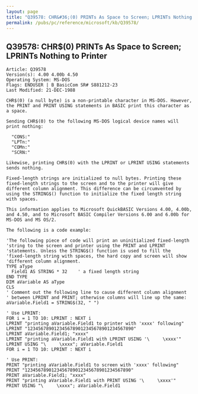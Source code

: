 ```yaml
---
layout: page
title: "Q39578: CHR&#36;(0) PRINTs As Space to Screen; LPRINTs Nothing to Printer"
permalink: /pubs/pc/reference/microsoft/kb/Q39578/
---
```


## Q39578: CHR&#36;(0) PRINTs As Space to Screen; LPRINTs Nothing to Printer

	Article: Q39578
	Version(s): 4.00 4.00b 4.50
	Operating System: MS-DOS
	Flags: ENDUSER | B_BasicCom SR# S881212-23
	Last Modified: 21-DEC-1988
	
	CHR$(0) (a null byte) is a non-printable character in MS-DOS. However,
	the PRINT and PRINT USING statements in BASIC print this character as
	a space.
	
	Sending CHR$(0) to the following MS-DOS logical device names will
	print nothing:
	
	  "CONS:"
	  "LPTn:"
	  "COMn:"
	  "SCRN:"
	
	Likewise, printing CHR$(0) with the LPRINT or LPRINT USING statements
	sends nothing.
	
	Fixed-length strings are initialized to null bytes. Printing these
	fixed-length strings to the screen and to the printer will give
	different column alignment. This difference can be circumvented by
	using the STRING$() function to initialize the fixed length string
	with spaces.
	
	This information applies to Microsoft QuickBASIC Versions 4.00, 4.00b,
	and 4.50, and to Microsoft BASIC Compiler Versions 6.00 and 6.00b for
	MS-DOS and MS OS/2.
	
	The following is a code example:
	
	'The following piece of code will print an uninitialized fixed-length
	'string to the screen and printer using the PRINT and LPRINT
	'statements. Unless the STRING$() function is used to fill the
	'fixed-length string with spaces, the hard copy and screen will show
	'different column alignment.
	TYPE aType
	  Field1 AS STRING * 32    ' a fixed length string
	END TYPE
	DIM aVariable AS aType
	CLS
	' Comment out the following line to cause different column alignment
	' between LPRINT and PRINT; otherwise columns will line up the same:
	aVariable.Field1 = STRING$(32, " ")
	
	' Use LPRINT:
	FOR i = 1 TO 10: LPRINT : NEXT i
	LPRINT "printing aVariable.Field1 to printer with 'xxxx' following"
	LPRINT "1234567890123456789012345678901234567890"
	LPRINT aVariable.Field1; "xxxx"
	LPRINT "printing aVariable.Field1 with LPRINT USING '\     \xxxx'"
	LPRINT USING "\     \xxxx"; aVariable.Field1
	FOR i = 1 TO 10: LPRINT : NEXT i
	
	' Use PRINT:
	PRINT "printing aVariable.Field1 to screen with 'xxxx' following"
	PRINT "1234567890123456789012345678901234567890"
	PRINT aVariable.Field1; "xxxx"
	PRINT "printing aVariable.Field1 with PRINT USING '\     \xxxx'"
	PRINT USING "\     \xxxx"; aVariable.Field1
